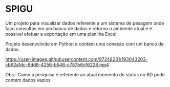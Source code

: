 # SPIGU

Um projeto para visualizar dados referente a um sistema de pesagem onde faço consultas em um banco de dados e retorno o ambiente atual e é possivel efetuar a exportação em uma planilha Excel.

Projeto desenvolvido em Python e contém uma conexão com um banco de dados. 


https://user-images.githubusercontent.com/97248231/193043203-cb92a1dc-6dd8-4256-b546-c787b6cf6228.mp4

Obs.: Como a pesquisa é referente ao atual momento do status no BD pode contém dados vazios


